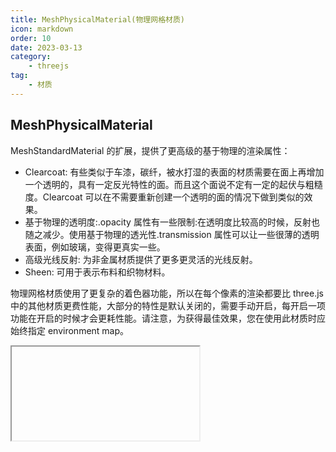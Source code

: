 ```yaml
---
title: MeshPhysicalMaterial(物理网格材质)
icon: markdown
order: 10
date: 2023-03-13
category:
    - threejs
tag:
    - 材质
---
```


## MeshPhysicalMaterial

MeshStandardMaterial 的扩展，提供了更高级的基于物理的渲染属性：

- Clearcoat: 有些类似于车漆，碳纤，被水打湿的表面的材质需要在面上再增加一个透明的，具有一定反光特性的面。而且这个面说不定有一定的起伏与粗糙度。Clearcoat 可以在不需要重新创建一个透明的面的情况下做到类似的效果。
- 基于物理的透明度:.opacity 属性有一些限制:在透明度比较高的时候，反射也随之减少。使用基于物理的透光性.transmission 属性可以让一些很薄的透明表面，例如玻璃，变得更真实一些。
- 高级光线反射: 为非金属材质提供了更多更灵活的光线反射。
- Sheen: 可用于表示布料和织物材料。

物理网格材质使用了更复杂的着色器功能，所以在每个像素的渲染都要比 three.js 中的其他材质更费性能，大部分的特性是默认关闭的，需要手动开启，每开启一项功能在开启的时候才会更耗性能。请注意，为获得最佳效果，您在使用此材质时应始终指定 environment map。

<IFrame url="https://luotainxu-demo.netlify.app/#/threejs/meshPhysicalMaterial"/>

## 构造器

### parameters : Object

parameters - (可选)用于定义材质外观的对象，具有一个或多个属性。材质的任何属性都可以从此处传入(包括从 Material 继承的任何属性)

属性 color 例外，其可以作为十六进制字符串传递，默认情况下为 0xffffff（白色），内部调用 Color.set(color)。

## 属性

共有属性请参见其基类 [Material](/threejs/材质/材质.md) 和 [MeshStandardMaterial](/threejs/材质/标准网格材质.md)。

### .attenuationColor : Color

白光在达到衰减距离时由于吸收而变成的颜色。默认为白色(0xffffff)。

### .attenuationDistance : Float

介质密度，表示光在与粒子相互作用之前在介质中传播的平均距离该值以世界空间单位给出，且必须大于零。默认为无穷大。

### .clearcoat : Float

表示 clear coat 层的强度，范围从 0.0 到 1.0m，当需要在表面加一层薄薄的半透明材质的时候，可以使用与 clear coat 相关的属性，默认为 0.0;

### .clearcoatMap : Texture

这个贴图的红色通道值会与.clearcoat 相乘作为整个 clear coat 的强度值层，默认为 null。

### .clearcoatNormalMap : Texture

用于为 clear coat 层设置的独立的法线贴图，默认为 null。

### .clearcoatNormalScale : Vector2

衡量.clearcoatNormalMap 影响 clear coat 层多少的值，由(0,0)到(1,1)，默认为(1,1)。

### .clearcoatRoughness : Float

clear coat 层的粗糙度，由 0.0 到 1.0。 默认为 0.0

### .clearcoatRoughnessMap : Texture

此纹理的绿色通道值会与.clearcoatRoughness 相乘，用于改变 clear coat 的粗糙度，默认为 null

### .defines : Object

如下形式的对象:

```js
{
   'STANDARD': ''
   'PHYSICAL': '',
};
```

WebGLRenderer使用它来选择shaders。

### .ior : Float

为非金属材质所设置的折射率，范围由1.0到2.333。默认为1.5。

### .reflectivity : Float

反射率，由0.0到1.0。默认为0.5, 相当于折射率1.5。
这模拟了非金属材质的反射率。当metalness为1.0时，此属性无效。

### .sheen : Float

光泽层的强度,范围是0.0到1.0。默认为0.0。

### .sheenRoughness : Float

光泽层的粗糙度，由0.0到1.0。默认值是1.0。

### .sheenRoughnessMap : Texture

此纹理的透明通道会与.sheenRoughness相乘，用于改变光泽层的粗糙度，默认为null;

### .sheenColor : Color

光泽颜色，默认为0xffffff白色。

### .sheenColorMap : Texture

此纹理的RGB通道会与.sheenColor光泽颜色相乘，最终作为光泽颜色结果，默认为null。

### .specularIntensity : Float

用于控制非金属材质高光反射强度的浮点值。漫反射材质对应的值为0。范围从0.0到1.0。 默认值为0.0。

### .specularIntensityMap : Texture

此纹理的alpha通道将与.specularIntensity相乘，用于逐像素地控制高光强度。默认值为null。

### .specularColor : Color

非金属材质在垂直于法线方向观看时的高光反射颜色。默认值为0xffffff，白色。

### .specularColorMap : Texture

此纹理的alpha通道将与.specularColor相乘，用于逐像素地控制高光颜色。默认值为null。

### .thickness : Float

表面下体积的厚度。该值在网格的坐标空间中给出。如果该值为0，则材料为薄壁材料。否则材料就是一个体积边界。默认值为0。

### .thicknessMap : Texture

一个定义厚度的纹理，存储在G通道中。这将乘以。thickness。默认为空。

### .transmission : Float

透光率（或者说透光性），范围从0.0到1.0。默认值是0.0。
很薄的透明或者半透明的塑料、玻璃材质即便在几乎完全透明的情况下仍旧会保留反射的光线，透光性属性用于这种类型的材质。
当透光率不为0的时候, opacity透明度应设置为1.

### .transmissionMap : Texture

此纹理的红色通道会与透光性.transmission相乘最为最终的透光性结果。默认为null。

## 方法

共有方法请参见其基类[Material](/threejs/材质/材质.md) 和[MeshStandardMaterial](/threejs/材质/标准网格材质.md) 。
